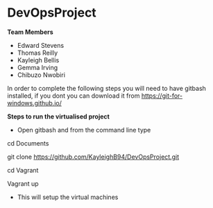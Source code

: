 # DevOpsProject

**Team Members**
- Edward Stevens
- Thomas Reilly
- Kayleigh Bellis
- Gemma Irving
- Chibuzo Nwobiri

In order to complete the following steps you will need to have gitbash installed, if you dont you can download it from https://git-for-windows.github.io/

**Steps to run the virtualised project**

- Open gitbash and from the command line type
 
cd Documents

git clone https://github.com/KayleighB94/DevOpsProject.git

cd Vagrant

Vagrant up

- This will setup the virtual machines
